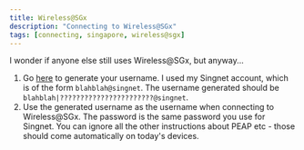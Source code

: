 ```yaml
---
title: Wireless@SGx
description: "Connecting to Wireless@SGx"
tags: [connecting, singapore, wireless@sgx]
---
```

I wonder if anyone else still uses Wireless@SGx, but anyway...

1. Go [here](http://pas.singtel.com/wsg_connect/index.php) to generate your username. I used my Singnet account, which is of the form `blahblah@singnet`. The username generated should be `blahblah|???????????????????????@singnet`.
2. Use the generated username as the username when connecting to Wireless@SGx. The password is the same password you use for Singnet. You can ignore all the other instructions about PEAP etc - those should come automatically on today's devices.
